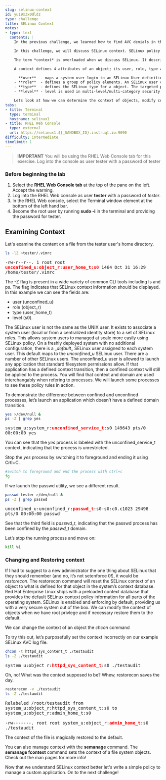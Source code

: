 ```yaml
---
slug: selinux-context
id: yu19x3x0dldz
type: challenge
title: SELinux Context
notes:
- type: text
  contents: |
    In the previous challenge, we learned how to find AVC denials in the logs and some of the information logged by SELinux when a violation occurs.

    In this challenge, we will discuss SELinux context. SELinux policy is built on context information.

    The term *context* is overloaded when we discuss SELinux. It describes a label or identifier **and** defines the runtime security domain for an object. The *object* can be a running process, network port, usb device, file, or really anything in the operating system. All objects in the operating system are labelled with a context. The context is used by the SELinux security server whenever the object is the *subject* or *target* of an *action* in the operating system. We use context when we define SELinux policies.

    A context defines 4 attributes of an object; its user, role, type and level information.

    - **user**  - maps a system user login to an SELinux User definition. e.g. unconfined user, super user, etc..
    - **role**  - defines a group of policy elements. An SELinux user can be mapped to multiple roles.
    - **type**  - defines the SELinux type for a object. The targeted policy is focused on type enforcement. We will use this the most.
    - **level** - level is used in multi-level/multi-category security where the segmentation of content and operations is enforced. The level is defined as a range i.e. lowlevel-highlevel e.g. s0-s3

    Lets look at how we can determine the context of objects, modify context, restore it and propagate it.
tabs:
- title: Terminal
  type: terminal
  hostname: selinux1
- title: RHEL Web Console
  type: external
  url: https://selinux1.${_SANDBOX_ID}.instruqt.io:9090
difficulty: intermediate
timelimit: 1
---
```

> **IMPORTANT** You will be using the RHEL Web Console tab for this exercise. Log into the console as user tester with a password of tester

### Before beginning the lab

1. Select the **RHEL Web Console tab** at the top of the pane on the left. Accept the warning.
2. Log into the RHEL Web console as user **tester** with a password of *tester*.
3. In the RHEL Web console, select the Terminal window element at the bottom of the left hand bar.
4. Become the root user by running **sudo -i** in the terminal and providing the password for tester.

## <strong>Examining Context</strong>

Let's examine the content on a file from the tester user's home directory.

```bash
ls -lZ ~tester/.vimrc
```

<pre class="file" style="white-space: pre-wrap; font-family:monospace;">-rw-r--r--. 1 root root <strong style="color: red">unconfined_u:object_r:user_home_t:s0</strong> 1464 Oct 31 16:29 /home/tester/.vimrc</pre>

The -Z flag is present in a wide variety of common CLI tools including ls and ps. The flag indicates that SELinux context information should be displayed. In this example we can see the fields are:
- user (unconfined_u)
- role (object_r)
- type (user_home_t)
- level (s0).

The SELinux user is not the same as the UNIX user. It exists to associate a system user (local or from a centralized identity store) to a set of SELinux roles. This allows system users to managed at scale more easily using SELinux policy. On a freshly deployed system with no additional configuration, there is a \__default__ SELinux user assigned to each system user. This default maps to the *unconfined_u* SELinux user. There are a number of other SELinux users. The unconfined_u user is allowed to launch any application that standard filesystem permissions allow. If that application has a defined context transition, then a confined context will still be applied to the process. You will find that context and domain are used interchangably when refering to processes. We will launch some processes to see these policy rules in action.

To demonstrate the difference between confined and unconfined processes, let’s launch an application which doesn’t have a defined domain transition.

```bash
yes >/dev/null &
ps -Z | grep yes
```

<pre class="file" style="white-space: pre-wrap; font-family:monospace;">system_u:system_r:<strong style="color: red">unconfined_service_t</strong>:s0 149643 pts/0 00:00:00 yes</pre>

You can see that the *yes* process is labeled with the unconfined_service_t context, indicating that the process is unrestricted.

Stop the *yes* process by switching it to foreground and ending it using Crtl+C.

```bash
#switch to foreground and end the process with ctrl+c
fg
```

If we launch the passwd utility, we see a different result.

```bash
passwd tester >/dev/null &
ps -Z | grep passwd
```

<pre class="file" style="white-space: pre-wrap; font-family:monospace;">unconfined_u:unconfined_r:<strong style="color: red">passwd_t</strong>:s0-s0:c0.c1023 29498 pts/0 00:00:00 passwd</pre>

See that the third field is *passwd_t*, indicating that the passwd process has been confined by the *passwd_t* domain.

Let’s stop the running process and move on:

```bash
kill %1
```

### Changing and Restoring context

If I had to suggest to a new administrator the one thing about SELinux that they should remember (and no, it’s not setenforce 0!), it would be *restorecon*. The restorecon command will reset the SELinux context of an object to what is defined for that object in the system’s context database. Red Hat Enterprise Linux ships with a preloaded context database that provides the default SELinux context policy information for all parts of the operating system. SELinux is enabled and enforcing by default, providing us with a very secure system out of the box. We can modify the context of objects when we have root privlege and if necessary restore them to the default.

We can change the context of an object the *chcon* command

To try this out, let’s purposefully set the context incorrectly on our example SELinux AVC log file.

```bash
chcon -t httpd_sys_content_t ./testaudit
ls -Z ./testaudit
```

<pre class="file" style="white-space: pre-wrap; font-family:monospace;">system_u:object_r:<strong style="color: red">httpd_sys_content_t</strong>:s0 ./testaudit</pre>

Oh, no! What was the context supposed to be? Whew, restorecon saves the day.

```bash
restorecon -v ./testaudit
ls -Z ./testaudit
```

<pre class="file" style="white-space: pre-wrap; font-family:monospace;">Relabeled /root/testaudit from system_u:object_r:httpd_sys_content_t:s0 to system_u:object_r:admin_home_t:s0

-rw-------. root root system_u:object_r:<strong style="color: red">admin_home_t</strong>:s0 ./testaudit</pre>

The context of the file is magically restored to the default.

You can also manage context with the **semanage** command. The **semanage fcontext** command sets the context of a file system objects. Check out the man pages for more info!

Now that we understand SELinux context better let's write a simple policy to manage a custom application. On to the next challenge!
